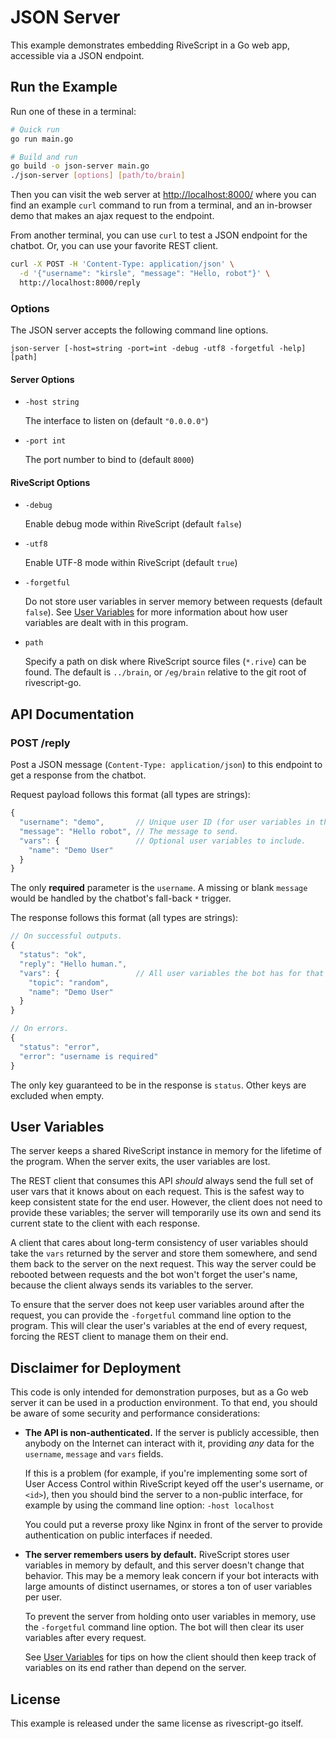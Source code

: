 # JSON Server

This example demonstrates embedding RiveScript in a Go web app, accessible via
a JSON endpoint.

## Run the Example

Run one of these in a terminal:

```bash
# Quick run
go run main.go

# Build and run
go build -o json-server main.go
./json-server [options] [path/to/brain]
```

Then you can visit the web server at <http://localhost:8000/> where you can
find an example `curl` command to run from a terminal, and an in-browser demo
that makes an ajax request to the endpoint.

From another terminal, you can use `curl` to test a JSON endpoint for the
chatbot. Or, you can use your favorite REST client.

```bash
curl -X POST -H 'Content-Type: application/json' \
  -d '{"username": "kirsle", "message": "Hello, robot"}' \
  http://localhost:8000/reply
```

### Options

The JSON server accepts the following command line options.

```
json-server [-host=string -port=int -debug -utf8 -forgetful -help] [path]
```

#### Server Options

* `-host string`

  The interface to listen on (default `"0.0.0.0"`)

* `-port int`

  The port number to bind to (default `8000`)

#### RiveScript Options

* `-debug`

  Enable debug mode within RiveScript (default `false`)

* `-utf8`

  Enable UTF-8 mode within RiveScript (default `true`)

* `-forgetful`

  Do not store user variables in server memory between requests (default
  `false`). See [User Variables](#user-variables) for more information about
  how user variables are dealt with in this program.

* `path`

  Specify a path on disk where RiveScript source files (`*.rive`) can be found.
  The default is `../brain`, or `/eg/brain` relative to the git root
  of rivescript-go.

## API Documentation

### POST /reply

Post a JSON message (`Content-Type: application/json`) to this endpoint to get
a response from the chatbot.

Request payload follows this format (all types are strings):

```javascript
{
  "username": "demo",       // Unique user ID (for user variables in the bot)
  "message": "Hello robot", // The message to send.
  "vars": {                 // Optional user variables to include.
    "name": "Demo User"
  }
}
```

The only **required** parameter is the `username`. A missing or blank `message`
would be handled by the chatbot's fall-back `*` trigger.

The response follows this format (all types are strings):

```javascript
// On successful outputs.
{
  "status": "ok",
  "reply": "Hello human.",
  "vars": {                 // All user variables the bot has for that user.
    "topic": "random",
    "name": "Demo User"
  }
}

// On errors.
{
  "status": "error",
  "error": "username is required"
}
```

The only key guaranteed to be in the response is `status`. Other keys are
excluded when empty.

## User Variables

The server keeps a shared RiveScript instance in memory for the lifetime of
the program. When the server exits, the user variables are lost.

The REST client that consumes this API *should* always send the full set of
user vars that it knows about on each request. This is the safest way to keep
consistent state for the end user. However, the client does not need to provide
these variables; the server will temporarily use its own and send its current
state to the client with each response.

A client that cares about long-term consistency of user variables should take
the `vars` returned by the server and store them somewhere, and send them back
to the server on the next request. This way the server could be rebooted
between requests and the bot won't forget the user's name, because the client
always sends its variables to the server.

To ensure that the server does not keep user variables around after the
request, you can provide the `-forgetful` command line option to the program.
This will clear the user's variables at the end of every request, forcing the
REST client to manage them on their end.

## Disclaimer for Deployment

This code is only intended for demonstration purposes, but as a Go web server
it can be used in a production environment. To that end, you should be aware of
some security and performance considerations:

* **The API is non-authenticated.** If the server is publicly accessible, then
  anybody on the Internet can interact with it, providing *any* data for the
  `username`, `message` and `vars` fields.

  If this is a problem (for example, if you're implementing some sort of User
  Access Control within RiveScript keyed off the user's username, or `<id>`),
  then you should bind the server to a non-public interface, for example by
  using the command line option: `-host localhost`

  You could put a reverse proxy like Nginx in front of the server to provide
  authentication on public interfaces if needed.

* **The server remembers users by default.** RiveScript stores user variables in
  memory by default, and this server doesn't change that behavior. This may be
  a memory leak concern if your bot interacts with large amounts of distinct
  usernames, or stores a ton of user variables per user.

  To prevent the server from holding onto user variables in memory, use the
  `-forgetful` command line option. The bot will then clear its user variables
  after every request.

  See [User Variables](#user-variables) for tips on how the client should
  then keep track of variables on its end rather than depend on the server.

## License

This example is released under the same license as rivescript-go itself.
